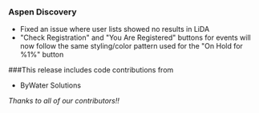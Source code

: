### Aspen Discovery
- Fixed an issue where user lists showed no results in LiDA
- "Check Registration" and "You Are Registered" buttons for events will now follow the same styling/color pattern used for the "On Hold for %1%" button

###This release includes code contributions from
- ByWater Solutions

_Thanks to all of our contributors!!_